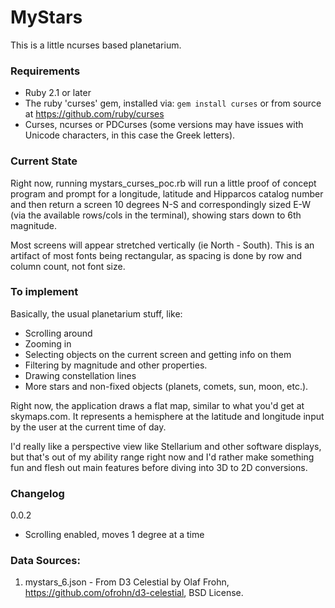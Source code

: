 # MyStars

This is a little ncurses based planetarium.

### Requirements

* Ruby 2.1 or later
* The ruby 'curses' gem, installed via:
  `gem install curses`
  or from source at https://github.com/ruby/curses
* Curses, ncurses or PDCurses (some versions may have issues with Unicode characters, in this case the Greek letters).

### Current State

Right now, running mystars\_curses\_poc.rb will run a little proof of concept program and prompt for a longitude, latitude and Hipparcos catalog number and then return a screen 10 degrees N-S and correspondingly sized E-W (via the available rows/cols in the terminal), showing stars down to 6th magnitude.

Most screens will appear stretched vertically (ie North - South).  This is an artifact of most fonts being rectangular, as spacing is done by row and column count, not font size.

### To implement

Basically, the usual planetarium stuff, like:

* Scrolling around
* Zooming in
* Selecting objects on the current screen and getting info on them
* Filtering by magnitude and other properties.
* Drawing constellation lines
* More stars and non-fixed objects (planets, comets, sun, moon, etc.).

Right now, the application draws a flat map, similar to what you'd get at skymaps.com.  It represents a hemisphere at the latitude and longitude input by the user at the current time of day.

I'd really like a perspective view like Stellarium and other software displays, but that's out of my ability range right now and I'd rather make something fun and flesh out main features before diving into 3D to 2D conversions.

### Changelog

0.0.2
* Scrolling enabled, moves 1 degree at a time

### Data Sources:

1. mystars\_6.json - From D3 Celestial by Olaf Frohn, https://github.com/ofrohn/d3-celestial, BSD License.
